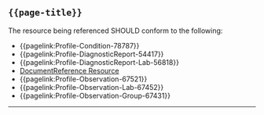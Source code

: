 ## <code>{{page-title}}</code>

The resource being referenced SHOULD conform to the following:
- {{pagelink:Profile-Condition-78787}}
- {{pagelink:Profile-DiagnosticReport-54417}}
- {{pagelink:Profile-DiagnosticReport-Lab-56818}}
- <a href="https://hl7.org/fhir/R4/DocumentReference.html">DocumentReference Resource</a>
- {{pagelink:Profile-Observation-67521}}
- {{pagelink:Profile-Observation-Lab-67452}}
- {{pagelink:Profile-Observation-Group-67431}}

---
